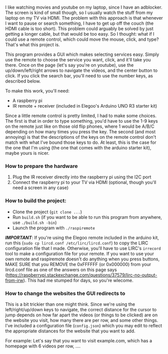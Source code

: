 I like watching movies and youtube on my laptop, since I have an adblocker. The screen is kind of small though, so I usually watch the stuff from my laptop on my TV via HDMI. The problem with this approach is that whenever I want to pause or search something, I have to get up off the couch (the HDMI cable is too short). This problem could arguably be solved by just getting a longer cable, but that would be too easy. So I thought: what if I could use a remote control, which could move the mouse, click, and type? That's what this project is.

This program provides a GUI which makes selecting services easy. Simply use the remote to choose the service you want, click, and it'll take you there. Once on the page (let's say you're on youtube), use the up/down/left/right arrows to navigate the videos, and the center button to click. If you click the search bar, you'll need to use the number keys, as described below.

To make this work, you'll need:
- A raspberry pi
- IR remote + receiver (included in Elegoo's Arduino UNO R3 starter kit)

Since a little remote control is pretty limited, I had to make some choices.
The first is that in order to type something, you'd have to use the 1-9 keys on the remote just like on those old flip phones, where 1 would be A/B/C depending on how many times you press the key.
The second (and most annoying) is that the descriptions of the keys on the remote control don't match with what I've bound those keys to do. At least, this is the case for the one that I'm using (the one that comes with the arduino starter kit), maybe yours is nicer.

### How to prepare the hardware
1. Plug the IR receiver directly into the raspberry pi using the I2C port
2. Connect the raspberry pi to your TV via HDMI (optional, though you'll need a screen in any case)

### How to build the project:
- Clone the project (`git clone ...`)
- Run `build.sh` (if you want to be able to run this program from anywhere, use `./build.sh -bin`)
- Launch the program with `./raspiremote`

***IMPORTANT***:
If you're using the Elegoo remote included in the arduino kit, run this (`sudo cp lircd.conf /etc/lirc/lircd.conf`) to copy the LIRC configuration file that I made. Otherwise, you'll have to use LIRC's `irrecord` tool to make a configuration file for your remote.
If you want to use your own remote and raspiremote doesn't do anything when you press buttons, MAKE SURE that you REMOVE the 0xFFFFFF (or 0x000000) from your lircd.conf file as one of the answers on this page says (https://raspberrypi.stackexchange.com/questions/37579/lirc-no-output-from-irw).
This had me stumped for days, so you're wlecome.

### How to change the websites the GUI redirects to
This is a bit trickier than one might think. Since we're using the left/right/up/down keys to navigate, the correct distance for the cursor to jump depends on how far apart the videos (or things to be clicked) are on the website you visit, how many there are per row, and some other things. I've included a configuration file (`config.json`) which you may edit to reflect the appropriate distances for the website that you want to add.

For example:
Let's say that you want to visit example.com, which has a homepage with 6 videos per row, ....
